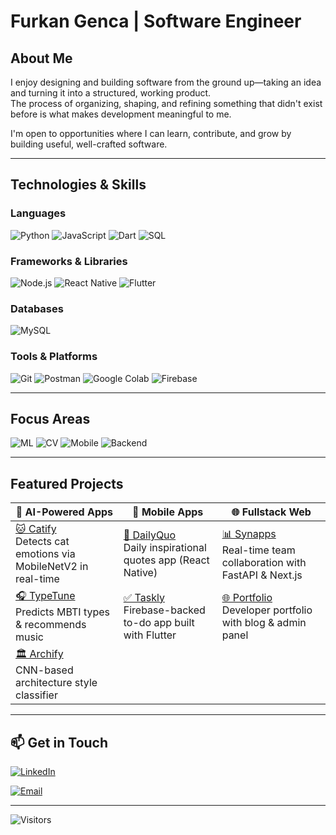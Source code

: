 #  Furkan Genca | Software Engineer

##  About Me
I enjoy designing and building software from the ground up—taking an idea and turning it into a structured, working product.  
The process of organizing, shaping, and refining something that didn't exist before is what makes development meaningful to me.

I'm open to opportunities where I can learn, contribute, and grow by building useful, well-crafted software.

---

## Technologies & Skills

### Languages  
![Python](https://img.shields.io/badge/Python-%233776AB.svg?style=flat&logo=python&logoColor=white)
![JavaScript](https://img.shields.io/badge/JavaScript-%23F7DF1E.svg?style=flat&logo=javascript&logoColor=black)
![Dart](https://img.shields.io/badge/Dart-%230175C2.svg?style=flat&logo=dart&logoColor=white)
![SQL](https://img.shields.io/badge/SQL-%23007ACC.svg?style=flat&logo=postgresql&logoColor=white)

### Frameworks & Libraries  
![Node.js](https://img.shields.io/badge/Node.js-%23339933.svg?style=flat&logo=node.js&logoColor=white)
![React Native](https://img.shields.io/badge/React_Native-%2361DAFB.svg?style=flat&logo=react&logoColor=black)
![Flutter](https://img.shields.io/badge/Flutter-%2302569B.svg?style=flat&logo=flutter&logoColor=white)

### Databases  
![MySQL](https://img.shields.io/badge/MySQL-%234479A1.svg?style=flat&logo=mysql&logoColor=white)

### Tools & Platforms
![Git](https://img.shields.io/badge/Git-%23F05032.svg?style=flat&logo=git&logoColor=white)
![Postman](https://img.shields.io/badge/Postman-%23FF6C37.svg?style=flat&logo=postman&logoColor=white)
![Google Colab](https://img.shields.io/badge/Google_Colab-%23F9AB00.svg?style=flat&logo=googlecolab&logoColor=black)
![Firebase](https://img.shields.io/badge/Firebase-%23FFCA28.svg?style=flat&logo=firebase&logoColor=black)

---

##  Focus Areas

![ML](https://img.shields.io/badge/-Machine%20Learning-blueviolet?style=flat&logo=tensorflow&logoColor=white)
![CV](https://img.shields.io/badge/-Computer%20Vision-%23007ACC?style=flat&logo=opencv&logoColor=white)
![Mobile](https://img.shields.io/badge/-Mobile%20Development-%2302569B?style=flat&logo=flutter&logoColor=white)
![Backend](https://img.shields.io/badge/-Backend%20Engineering-%23339933?style=flat&logo=node.js&logoColor=white)



---

##  Featured Projects

| 🧠 AI-Powered Apps | 📱 Mobile Apps | 🌐 Fullstack Web |
|-------------------|----------------|------------------|
| [🐱 Catify](https://github.com/furkangenca/catify-mobile-ai-demo) <br> Detects cat emotions via MobileNetV2 in real-time | [📖 DailyQuo](https://github.com/furkangenca/dailyquo-mobile) <br> Daily inspirational quotes app (React Native) | [📊 Synapps](https://github.com/furkangenca/synapps-web) <br> Real-time team collaboration with FastAPI & Next.js |
| [🎧 TypeTune](https://github.com/furkangenca/typetune-ai) <br> Predicts MBTI types & recommends music | [✅ Taskly](https://github.com/furkangenca/taskly-mobile) <br> Firebase-backed to-do app built with Flutter | [🌐 Portfolio](https://github.com/furkangenca/portfolio-web-demo) <br> Developer portfolio with blog & admin panel |
| [🏛 Archify](https://github.com/furkangenca/archify-mobile-ai) <br> CNN-based architecture style classifier |  |  |


---

## 📫 Get in Touch

[![LinkedIn](https://img.shields.io/badge/LinkedIn-%230077B5.svg?style=flat&logo=linkedin&logoColor=white)](https://www.linkedin.com/in/furkangenca/)

[![Email](https://img.shields.io/badge/Email-furkan.genca%40proton.me-D14836?style=flat&logo=protonmail&logoColor=white)](mailto:furkan.genca@proton.me)

---
![Visitors](https://komarev.com/ghpvc/?username=furkangenca&label=PROFILE+VIEWS&color=0e75b6&style=flat)



